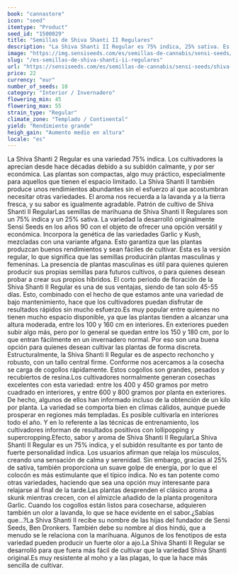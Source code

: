 ```yaml
---
book: "cannastore"
icon: "seed"
itemtype: "Product"
seed_id: "1500029"
title: "Semillas de Shiva Shanti II Regulares"
description: "La Shiva Shanti II Regular es 75% indica, 25% sativa. Es compacta, de alto rendimiento, con aroma skunk. El subidón es relajante, con notas estimulantes."
image: "https://img.sensiseeds.com/es/semillas-de-cannabis/sensi-seeds/shiva-shanti-ii-image.png"
slug: "/es-semillas-de-shiva-shanti-ii-regulares"
url: "https://sensiseeds.com/es/semillas-de-cannabis/sensi-seeds/shiva-shanti-ii?a_aid=cannastore"
price: 22
currency: "eur"
number_of_seeds: 10
category: "Interior / Invernadero"
flowering_min: 45
flowering_max: 55
strain_type: "Regular"
climate_zone: "Templado / Continental"
yield: "Rendimiento grande"
heigh_gain: "Aumento medio en altura"
locale: "es"
---
```

La Shiva Shanti 2 Regular es una variedad 75% indica. Los cultivadores la aprecian desde hace décadas debido a su subidón calmante, y por ser económica. Las plantas son compactas, algo muy práctico, especialmente para aquellos que tienen el espacio limitado. La Shiva Shanti II también produce unos rendimientos abundantes sin el esfuerzo al que acostumbran necesitar otras variedades. El aroma nos recuerda a la lavanda y a la tierra fresca, y su sabor es igualmente agradable. Patrón de cultivo de Shiva Shanti II RegularLas semillas de marihuana de Shiva Shanti II Regulares son un 75% indica y un 25% sativa. La variedad la desarrolló originalmente Sensi Seeds en los años 90 con el objeto de ofrecer una opción versátil y económica. Incorpora la genética de las variedades Garlic y Kush, mezcladas con una variante afgana. Esto garantiza que las plantas produzcan buenos rendimientos y sean fáciles de cultivar. Esta es la versión regular, lo que significa que las semillas producirán plantas masculinas y femeninas. La presencia de plantas masculinas es útil para quienes quieren producir sus propias semillas para futuros cultivos, o para quienes desean probar a crear sus propios híbridos. El corto periodo de floración de la Shiva Shanti II Regular es una de sus ventajas, siendo de tan solo 45-55 días. Esto, combinado con el hecho de que estamos ante una variedad de bajo mantenimiento, hace que los cultivadores puedan disfrutar de resultados rápidos sin mucho esfuerzo.Es muy popular entre quienes no tienen mucho espacio disponible, ya que las plantas tienden a alcanzar una altura moderada, entre los 100 y 160 cm en interiores. En exteriores pueden subir algo más, pero por lo general se quedan entre los 150 y 180 cm, por lo que entran fácilmente en un invernadero normal. Por eso son una buena opción para quienes desean cultivar las plantas de forma discreta. Estructuralmente, la Shiva Shanti II Regular es de aspecto rechoncho y robusto, con un tallo central firme. Conforme nos acercamos a la cosecha se carga de cogollos rápidamente. Estos cogollos son grandes, pesados y recubiertos de resina.Los cultivadores normalmente generan cosechas excelentes con esta variedad: entre los 400 y 450 gramos por metro cuadrado en interiores, y entre 600 y 800 gramos por planta en exteriores. De hecho, algunos de ellos han informado incluso de la obtención de un kilo por planta. La variedad se comporta bien en climas cálidos, aunque puede prosperar en regiones más templadas. Es posible cultivarla en interiores todo el año. Y en lo referente a las técnicas de entrenamiento, los cultivadores informan de resultados positivos con lollipopping y supercropping.Efecto, sabor y aroma de Shiva Shanti II RegularLa Shiva Shanti II Regular es un 75% indica, y el subidón resultante es por tanto de fuerte personalidad indica. Los usuarios afirman que relaja los músculos, creando una sensación de calma y serenidad. Sin embargo, gracias al 25% de sativa, también proporciona un suave golpe de energía, por lo que el colocón es más estimulante que el típico indica. No es tan potente como otras variedades, haciendo que sea una opción muy interesante para relajarse al final de la tarde.Las plantas desprenden el clásico aroma a skunk mientras crecen, con el almizcle añadido de la planta progenitora Garlic. Cuando los cogollos están listos para cosecharse, adquieren también un olor a lavanda, lo que se hace evidente en el sabor.¿Sabías que…?La Shiva Shanti II recibe su nombre de las hijas del fundador de Sensi Seeds, Ben Dronkers. También debe su nombre al dios hindú, que a menudo se le relaciona con la marihuana. Algunos de los fenotipos de esta variedad pueden producir un fuerte olor a ajo.La Shiva Shanti II Regular se desarrolló para que fuera más fácil de cultivar que la variedad Shiva Shanti original.Es muy resistente al moho y a las plagas, lo que la hace más sencilla de cultivar.
